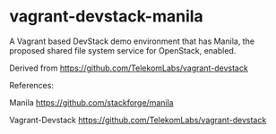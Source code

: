vagrant-devstack-manila
=======================

A Vagrant based DevStack demo environment that has Manila, the proposed shared file system service for OpenStack, enabled.

Derived from https://github.com/TelekomLabs/vagrant-devstack

References:

Manila https://github.com/stackforge/manila

Vagrant-Devstack https://github.com/TelekomLabs/vagrant-devstack
